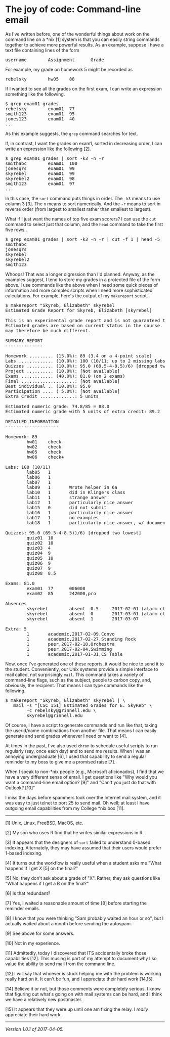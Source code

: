 The joy of code: Command-line email
===================================

As I've written before, one of the wonderful things about work on
the command line on a *nix [1] system is that you can easily string
commands together to achieve more powerful results.  As an
example, suppose I have a text file containing lines of the form

<pre>
username        Assignment      Grade
</pre>

For example, my grade on homework 5 might be recorded as

<pre>
rebelsky        hw05    88
</pre>

If I wanted to see all the grades on the first exam, I can write an
expression something like the following.

<pre>
$ grep exam01 grades
rebelsky        exam01  77
smith123        exam01  95
jones123        exam01  40
...
</pre>

As this example suggests, the `grep` command searches for text. 

If, in contrast, I want the grades on exam1, sorted in decreasing order,
I can write an expression like the following [2].

<pre>
$ grep exam01 grades | sort -k3 -n -r
smithabc        exam01  100
jonesqrs        exam01  99
skyrebel        exam01  99
skyrebel2       exam01  98
smith123        exam01  97
...
</pre>

In this case, the `sort` command puts things in order.  The `-k3` means
to use column 3 [3].  The `n` means to sort numerically.  And the `-r`
means to sort in reverse order (from largest to smallest rather than
smallest to largest).

What if I just want the names of top five exam scorers?  I can
use the `cut` command to select just that column, and the `head`
command to take the first five rows..

<pre>
$ grep exam01 grades | sort -k3 -n -r | cut -f 1 | head -5
smithabc
jonesqrs
skyrebel
skyrebel2
smith123
</pre>

Whoops!  That was a longer digression than I'd planned.  Anyway,
as the examples suggest, I tend to store my grades in a protected
file of the form above.  I use commands like the above when I need
some quick pieces of information and more complex scripts when
I need more sophisticated calculations.  For example, here's the
output of my `makereport` script.

<pre>
$ makereport "Skyreb, Elizabeth" skyrebel
Estimated Grade Report for Skyreb, Elizabeth [skyrebel]

This is an experimental grade report and is not guaranteed to be accurate.
Estimated grades are based on current status in the course.  Final grades
may therefore be much different.

SUMMARY REPORT
--------------

Homework ......... (15.0%): 89 (3.4 on a 4-point scale)
Labs ............. (10.0%): 100 (10/11; up to 2 missing labs permitted)
Quizzes .......... (10.0%): 95.0 (69.5-4-8.5)/6) [dropped two lowest]
Project .......... (10.0%): [Not available]
Exams ............ (40.0%): 81.0 (on 2 exams)
Final ....................: [Not available]
Best individual .. (10.0%): 95.0
Participation .... ( 5.0%): [Not available]
Extra Credit .............: 5 units

Estimated numeric grade: 74.8/85 = 88.0
Estimated numeric grade with 5 units of extra credit: 89.2

DETAILED INFORMATION
--------------------

Homework: 89
        hw01    check   
        hw02    check   
        hw05    check   
        hw06    check+  

Labs: 100 (10/11)
        lab05   1       
        lab06   1       
        lab07   1       
        lab09   1       Wrote helper in 6a
        lab10   1       did in Klinge's class
        lab11   1       strange answer
        lab12   1       particularly nice answer
        lab15   0       did not submit
        lab16   1       particularly nice answer
        lab17   1       no examples
        lab18   1       particularly nice answer, w/ documentation

Quizzes: 95.0 (69.5-4-8.5))/6) [dropped two lowest]
        quiz01  10      
        quiz02  10      
        quiz03  4       
        quiz04  9       
        quiz05  10      
        quiz06  9       
        quiz07  9       
        quiz08  8.5     

Exams: 81.0
        exam01  77      006008
        exam02  85      242000,pro

Absences
        skyrebel        absent  0.5     2017-02-01 (alarm clock failure)
        skyrebel        absent  0       2017-03-01 (alarm clock failure)
        skyrebel        absent  1       2017-03-07

Extra: 5
        1       academic,2017-02-09,Convo
        1       academic,2017-02-27,Standing Rock
        1       peer,2017-02-18,Orchestra
        1       peer,2017-02-04,Swimming
        1       academic,2017-01-31,CS Table
</pre>

Now, once I've generated one of these reports, it would be nice to send
it to the student.  Conveniently, our Unix systems provide a simple
interface to mail called, not surprisingly `mail`.  This command takes
a variety of command-line flags, such as the subject, people to carbon copy,
and, obviously, the recipient.  That means I can type commands like
the following.

<pre>
$ makereport "Skyreb, Elizabeth" skyrebel | \
   mail -s "[CSC 151] Estimated Grades for E. SkyReb" \
        -c rebelsky@grinnell.edu \
        skyrebel@grinnell.edu
</pre>

Of course, I have a script to generate commands and run like that, taking
the userid/name combinations from another file.  That means I can easily
generate and send grades whenever I need or want to [4].

At times in the past, I've also used `chron` to schedule useful scripts
to run regularly (say, once each day) and to send me results.  When I
was an annoying undergraduate [6], I used that capability to send a
regular reminder to my boss to give me a promised raise [7].

When I speak to non-*nix people (e.g., Microsoft aficionados), I find
that we have a very different sense of email.  I get questions like "Why
would you want a command-line email option? [9]" and "Can't you just do 
that with Outlook? [10]"

I miss the days before spammers took over the Internet mail system, and
it was easy to just telnet to port 25 to send mail.  Oh well; at least
I have outgoing email capabilities from my College *nix box [11].

---

[1] Unix, Linux, FreeBSD, MacOS, etc.

[2] My son who uses R find that he writes similar expressions in R.

[3] It appears that the designers of `sort` failed to understand
0-based indexing.  Alternately, they may have assumed that their
users would prefer 1-based indexing.

[4] It turns out the workflow is really useful when a student asks
me "What happens if I get *X* [5] on the final?"

[5] No, they don't ask about a grade of "X".  Rather, they ask questions
like "What happens if I get a B on the final?"

[6] Is that redundant?

[7] Yes, I waited a reasonable amount of time [8] before starting the
reminder emails.

[8] I know that you were thinking "Sam probably waited an hour or so",
but I actually waited about a month before sending the autospam.

[9] See above for some answers.

[10] Not in my experience.

[11] Admittedly, today I discovered that ITS accidentally broke those
capabilities [12].  This musing is part of my attempt to document why I so
value the ability to send mail from the command line.

[12] I will say that whoever is stuck helping me with the problem is
working really hard on it.  It can't be fun, and I appreciate their
hard work [14,15].

[14] Believe it or not, but those comments were completely serious.  I
know that figuring out what's going on with mail systems can be hard,
and I think we have a relatively new postmaster.

[15] It appears that they were up until one am fixing the relay.  I 
*really* appreciate their hard work.

---

*Version 1.0.1 of 2017-04-05.*
